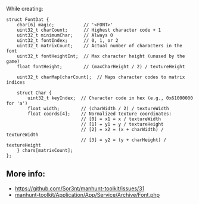 While creating:

```
struct FontDat {
    char[6] magic;           // '<FONT>'
    uint32_t charCount;      // Highest character code + 1
    uint32_t minimumChar;    // Always 0
    uint32_t fontIndex;      // 0, 1, or 2
    uint32_t matrixCount;    // Actual number of characters in the font
    uint32_t fontHeightInt;  // Max character height (unused by the game)
    float fontHeight;        // (maxCharHeight / 2) / textureHeight

    uint32_t charMap[charCount];  // Maps character codes to matrix indices

    struct Char {
        uint32_t keyIndex;  // Character code in hex (e.g., 0x61000000 for 'a')
        float width;        // (charWidth / 2) / textureWidth
        float coords[4];    // Normalized texture coordinates:
                            // [0] = x1 = x / textureWidth
                            // [1] = y1 = y / textureHeight
                            // [2] = x2 = (x + charWidth) / textureWidth
                            // [3] = y2 = (y + charHeight) / textureHeight
    } chars[matrixCount];
};
```

## More info:
* https://github.com/Sor3nt/manhunt-toolkit/issues/31
* [manhunt-toolkit/Application/App/Service/Archive/Font.php](https://github.com/Sor3nt/manhunt-toolkit/blob/master/Application/App/Service/Archive/Font.php)
